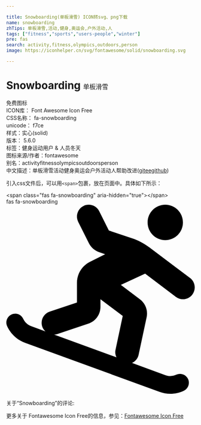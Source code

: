 ```yaml
---

title: Snowboarding(单板滑雪) ICON转svg、png下载
name: snowboarding
zhTips: 单板滑雪,活动,健身,奥运会,户外活动,人
tags: ["fitness","sports","users-people","winter"]
pre: fas
search: activity,fitness,olympics,outdoors,person
image: https://iconhelper.cn/svg/fontawesome/solid/snowboarding.svg

---
```


# Snowboarding  <small style="font-size: 60%;font-weight: 100">单板滑雪</small>


<div class="detail-page">
<p>
<span><span class="badge-success badge">免费图标</span> </span>
<br/>
<span>
ICON库：
<span class="badge-secondary badge">Font Awesome Icon Free</span> 
</span>
<br/>
<span>
CSS名称：
<span class="badge-secondary badge">fa-snowboarding</span> 
</span>
<br/>
<span>
unicode：
<span class="badge-secondary badge">f7ce</span> 
<copy-btn content='f7ce' btn-title=""></copy-btn>
<copy-btn :content='String.fromCodePoint(parseInt("f7ce", 16))' btn-title="复制U"></copy-btn>
</span><br/><span>样式：<span class="badge-light badge">实心(solid)</span></span>
<br/>
<span>
版本：
<span class="badge-secondary badge">5.6.0</span> 
</span><br/><span>标签：<span class="badge-light badge"><router-link to="/tags/fitness.html">健身</router-link></span><span class="badge-light badge"><router-link to="/tags/sports.html">运动</router-link></span><span class="badge-light badge"><router-link to="/tags/users-people.html">用户 & 人员</router-link></span><span class="badge-light badge"><router-link to="/tags/winter.html">冬天</router-link></span></span>
<br/>
<span>图标来源/作者：<span class="badge-light badge">fontawesome</span></span> 
<br/>
<span>别名：<span class="badge-light badge">activity</span><span class="badge-light badge">fitness</span><span class="badge-light badge">olympics</span><span class="badge-light badge">outdoors</span><span class="badge-light badge">person</span></span><br/><span class="zh-detail">中文描述：<span class="badge-primary badge">单板滑雪</span><span class="badge-primary badge">活动</span><span class="badge-primary badge">健身</span><span class="badge-primary badge">奥运会</span><span class="badge-primary badge">户外活动</span><span class="badge-primary badge">人</span><span class="help-link"><span>帮助改进</span>(<a href="https://gitee.com/liuwave/icon-helper/edit/master/json/fontawesome/solid/snowboarding.json" target="_blank" rel="noopener noreferrer">gitee</a><a href="https://github.com/liuwave/icon-helper/edit/master/json/fontawesome/solid/snowboarding.json" target="_blank" rel="noopener noreferrer">github</a></span>)</span><br/>
</p>
</div>
<div class="alert alert-dark">
  <i class="fas fa-snowboarding fa-xs"></i>
  <i class="fas fa-snowboarding fa-sm"></i>
  <i class="fas fa-snowboarding fa-lg"></i>
  <i class="fas fa-snowboarding fa-2x"></i>
  <i class="fas fa-snowboarding fa-3x"></i>
  <i class="fas fa-snowboarding fa-5x"></i>
  <i class="fas fa-snowboarding fa-7x"></i>
</div>
<div>
  <p>引入css文件后，可以用<code>&lt;span&gt;</code>包裹，放在页面中。具体如下所示：    
  </p>
  <div class="alert alert-primary" style="font-size: 14px">
    &lt;span class="fas fa-snowboarding" aria-hidden="true"&gt;&lt;/span&gt;
    <copy-btn content='<span class="fas fa-snowboarding" aria-hidden="true"></span>'></copy-btn>
  </div>
  <div class="alert alert-secondary">
    <i class="fas fa-snowboarding"
    style="font-size: 24px"
    aria-hidden="true"></i> fas fa-snowboarding
    <copy-btn content="fas fa-snowboarding" btn-title="复制图标名称"></copy-btn>
  </div>
</div>
<div id="svg" class="svg-wrap">
<svg xmlns="http://www.w3.org/2000/svg" viewBox="0 0 512 512"><path d="M432 96c26.5 0 48-21.5 48-48S458.5 0 432 0s-48 21.5-48 48 21.5 48 48 48zm28.8 153.6c5.8 4.3 12.5 6.4 19.2 6.4 9.7 0 19.3-4.4 25.6-12.8 10.6-14.1 7.8-34.2-6.4-44.8l-111.4-83.5c-13.8-10.3-29.1-18.4-45.4-23.8l-63.7-21.2-26.1-52.1C244.7 2 225.5-4.4 209.7 3.5c-15.8 7.9-22.2 27.1-14.3 42.9l29.1 58.1c5.7 11.4 15.6 19.9 27.7 24l16.4 5.5-41.2 20.6c-21.8 10.9-35.4 32.8-35.4 57.2v53.1l-74.1 24.7c-16.8 5.6-25.8 23.7-20.2 40.5 1.7 5.2 4.9 9.4 8.7 12.9l-38.7-14.1c-9.7-3.5-17.4-10.6-21.8-20-5.6-12-19.9-17.2-31.9-11.6s-17.2 19.9-11.6 31.9c9.8 21 27.1 36.9 48.9 44.8l364.8 132.7c9.7 3.5 19.7 5.3 29.7 5.3 12.5 0 24.9-2.7 36.5-8.2 12-5.6 17.2-19.9 11.6-31.9S474 454.7 462 460.3c-9.3 4.4-19.8 4.8-29.5 1.3l-90.8-33.1c8.7-4.1 15.6-11.8 17.8-21.9l21.9-102c3.9-18.2-3.2-37.2-18.1-48.4l-52-39 66-30.5 83.5 62.9zm-144.4 51.7l-19.7 92c-1.5 7.1-.1 13.9 2.8 20l-169.4-61.6c2.7-.2 5.4-.4 8-1.3l85-28.4c19.6-6.5 32.8-24.8 32.8-45.5V256l60.5 45.3z"/></svg>
</div>
<detail full-name='fa-snowboarding'></detail>
<div>
<p>关于“Snowboarding”的评论:</p>
</div>
<Vssue title="关于“Snowboarding”的评论" ></Vssue>    
<div><p>更多关于  Fontawesome Icon Free的信息，参见：<a target="_blank" href="https://iconhelper.cn/fontawesome.html">Fontawesome Icon Free</a>
</p></div>
